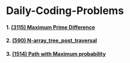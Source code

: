 # Daily-Coding-Problems

####  1. [(3115) Maximum Prime Difference](https://github.com/CodeWithPraTech/Daily-Coding-Problems/blob/main/leetcode3115.py)
####  2. [(590) N-array_tree_post_traversal](https://github.com/CodeWithPraTech/Daily-Coding-Problems/blob/main/N-array_tree_post_traversal.py)
####  3. [(1514) Path with Maximum probability](https://github.com/CodeWithPraTech/Daily-Coding-Problems/blob/main/Path_with_max_prob.py)
